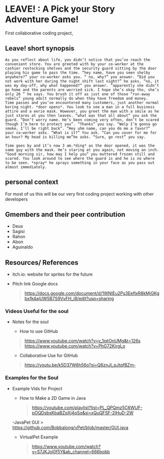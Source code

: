 # LEAVE! : A Pick your Story Adventure Game!
First collaborative coding project,

## Leave! short synopsis


```
As you reflect about life, you didn’t notice that you’ve reach the convenient store. You are greeted with by your co-worker at the cashier restocking shelves and the security guard sitting by the door playing his game to pass the time. “hey name, have you seen shelby anywhere?” your co-worker asks you. “ no, why?” you answer. “Did you not work with her during the night shift last night?” he asks. “no, it was my day-off, why what happened?” you answer. “apparently she didn’t go home and the parents are worried sick. I hope she’s okay tho, she’s only 26 ” he says. You brush it off as just one of those “run-away rebels” young adult normally do when they have freedom and money. 
Time passes and you’ve encountered many customers, just another normal boring night. *door opens*. You look to see a man in a full business attire and a eerie mask. However, you greet the man with a smile as he just stares at you then leaves. “what was that all about” you ask the guard. “Don’t worry name. He’s been coming very often, don’t be scared though I’m here to protect you”. “Thanks” you say. “Welp I’m gonna go smoke, I’ll be right back”. “Hey uhm name, can you do me a favor?” your co-worker asks. “What is it?” You ask. “Can you cover for me for an hour? My head is killing me”he asks. “Sure, go rest” you say.

Time goes by and it’s now 3 am.*ding* as the door opened, it was the same guy with the mask. He’s staring at you again, not moving an inch. “Good morning sir, how may I help you” you muttered frozen still and scared. You look around to see where the guard is and he is no where to be seen. *spray* he sprays something in your face as you pass out almost immediately.
```

	


## personal context
For most of us this will be our very first coding project working with other developers

## Gmembers and their peer contribution
- Deus
- Sagisi
- Rahon
- Abon
- Aguinaldo

## Resources/ References
- itch.io: website for sprites for the future
  >
  >
  

  
- Pitch link Google docs
  > https://docs.google.com/document/d/1WNIEu2Ps3EeflxR8kMjGKgbxfk4ajUW5B7S9VvFH_i8/edit?usp=sharing

### Videos Useful for the soul
- Notes for the soul
  
    - How to use GitHub
  
   > https://www.youtube.com/watch?v=v_1iqtOnUMg&t=126s
   > https://www.youtube.com/watch?v=PhG72KirgLo
  
    - Collaborative Use for GitHub
   > https://youtu.be/k5D37W6h56o?si=Q6znJl_pJtqfBZm-
   
### Examples for the Soul
- Example Vids for Project
  
    - How to Make a 2D Game in Java
      > https://youtube.com/playlist?list=PL_QPQmz5C6WUF-pOQDsbsKbaBZqXj4qSq&si=xQuQFSF-2lHuD-2W

    -JavaPet GUI
      > https://github.com/Bobbalong/vPet/blob/master/GUI.java

    - VirtualPet Example
      > https://www.youtube.com/watch?v=S7JKJol0f5Y&ab_channel=666bobb
      
